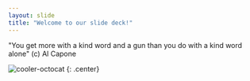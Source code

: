 ```yaml
---
layout: slide
title: "Welcome to our slide deck!"
---
```


"You get more with a kind word and a gun than you do with a kind word alone" (c) Al Capone

![cooler-octocat](https://octodex.github.com/images/twenty-percent-cooler-octocat.png)
{: .center}
